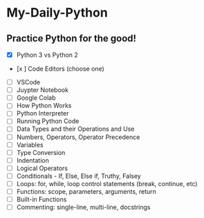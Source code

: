 # My-Daily-Python
## Practice Python for the good!
- [x] Python 3 vs Python 2
- [x ] Code Editors (choose one)
- [ ] VSCode
- [ ] Juypter Notebook
- [ ] Google Colab
- [ ] How Python Works
- [ ] Python Interpreter
- [ ] Running Python Code
- [ ] Data Types and their Operations and Use
- [ ] Numbers, Operators, Operator Precedence
- [ ] Variables
- [ ] Type Conversion
- [ ] Indentation
- [ ] Logical Operators
- [ ] Conditionals - If, Else, Else if, Truthy, Falsey
- [ ] Loops: for, while, loop control statements (break, continue, etc)
- [ ] Functions: scope, parameters, arguments, return
- [ ] Built-in Functions
- [ ] Commenting: single-line, multi-line, docstrings
